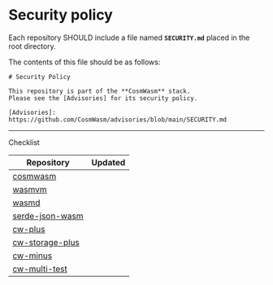 # Security policy

Each repository SHOULD include a file named **`SECURITY.md`** placed in the root directory.

The contents of this file should be as follows:

```text
# Security Policy

This repository is part of the **CosmWasm** stack.
Please see the [Advisories] for its security policy.

[Advisories]: https://github.com/CosmWasm/advisories/blob/main/SECURITY.md
```

---

Checklist

| Repository        | Updated |
|-------------------|---------|
| [cosmwasm]        |         |
| [wasmvm]          |         |
| [wasmd]           |         |
| [serde-json-wasm] |         |
| [cw-plus]         |         |
| [cw-storage-plus] |         |
| [cw-minus]        |         |
| [cw-multi-test]   |         |

[cosmwasm]: https://github.com/CosmWasm/cosmwasm
[cw-minus]: https://github.com/CosmWasm/cw-minus
[cw-multi-test]: https://github.com/CosmWasm/cw-multi-test
[cw-plus]: https://github.com/CosmWasm/cw-plus
[cw-storage-plus]: https://github.com/CosmWasm/cw-storage-plus
[serde-json-wasm]: https://github.com/CosmWasm/serde-json-wasm
[wasmd]: https://github.com/CosmWasm/wasmd
[wasmvm]: https://github.com/CosmWasm/wasmvm
